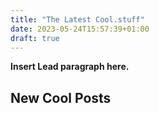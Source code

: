 ```yaml
---
title: "The Latest Cool.stuff"
date: 2023-05-24T15:57:39+01:00
draft: true
---
```


**Insert Lead paragraph here.**

## New Cool Posts

